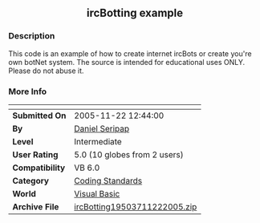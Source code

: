 ﻿<div align="center">

## ircBotting example


</div>

### Description

This code is an example of how to create internet ircBots or create you're own botNet system. The source is intended for educational uses ONLY. Please do not abuse it.
 
### More Info
 


<span>             |<span>
---                |---
**Submitted On**   |2005-11-22 12:44:00
**By**             |[Daniel Seripap](https://github.com/Planet-Source-Code/PSCIndex/blob/master/ByAuthor/daniel-seripap.md)
**Level**          |Intermediate
**User Rating**    |5.0 (10 globes from 2 users)
**Compatibility**  |VB 6\.0
**Category**       |[Coding Standards](https://github.com/Planet-Source-Code/PSCIndex/blob/master/ByCategory/coding-standards__1-43.md)
**World**          |[Visual Basic](https://github.com/Planet-Source-Code/PSCIndex/blob/master/ByWorld/visual-basic.md)
**Archive File**   |[ircBotting19503711222005\.zip](https://github.com/Planet-Source-Code/daniel-seripap-ircbotting-example__1-63343/archive/master.zip)








